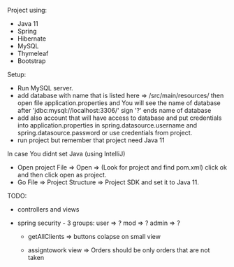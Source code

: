 Project using:
- Java 11
- Spring
- Hibernate
- MySQL
- Thymeleaf
- Bootstrap

Setup:
- Run MySQL server.
- add database with name that is listed here => /src/main/resources/ then open file
application.properties and You will see the name of database after 'jdbc:mysql://localhost:3306/'
sign '?' ends name of database
- add also account that will have access to database and put credentials into application.properties
in spring.datasource.username and spring.datasource.password or use credentials from project.
- run  project but remember that project need Java 11

In case You didnt set Java (using IntelliJ)
- Open project File => Open => (Look for project and find pom.xml) click ok and then click open as project.
- Go File => Project Structure => Project SDK and set it to Java 11.


TODO:
- controllers and views
- spring security - 3 groups:
  user => ?
  mod => ?
  admin => ?

  - getAllClients => buttons colapse on small view

  - assigntowork view => Orders should be only orders that are not taken

